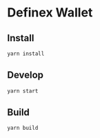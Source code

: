 # Definex Wallet

## Install

```bash
yarn install
```

## Develop

```bash
yarn start
```

## Build
```bash
yarn build
```